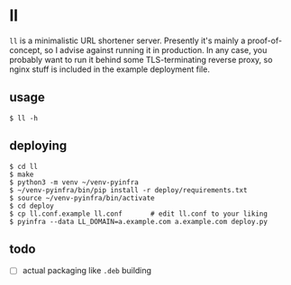 # ll

`ll` is a minimalistic URL shortener server. Presently it's mainly a
proof-of-concept, so I advise against running it in production. In any
case, you probably want to run it behind some TLS-terminating reverse
proxy, so nginx stuff is included in the example deployment file.

## usage

    $ ll -h

## deploying

	$ cd ll
	$ make
	$ python3 -m venv ~/venv-pyinfra
	$ ~/venv-pyinfra/bin/pip install -r deploy/requirements.txt
	$ source ~/venv-pyinfra/bin/activate
	$ cd deploy
	$ cp ll.conf.example ll.conf       # edit ll.conf to your liking
	$ pyinfra --data LL_DOMAIN=a.example.com a.example.com deploy.py

## todo

- [ ] actual packaging like `.deb` building

